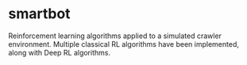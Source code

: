 # smartbot
Reinforcement learning algorithms applied to a simulated crawler environment.
Multiple classical RL algorithms have been implemented, along with Deep RL algorithms.
